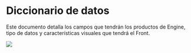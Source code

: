 # Diccionario de datos

Este documento detalla los campos que tendrán los productos de Engine, tipo de datos y características visuales que tendrá el Front.

![](../.gitbook/assets/image7.jpg)

